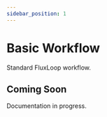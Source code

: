 ```yaml
---
sidebar_position: 1
---
```


# Basic Workflow

Standard FluxLoop workflow.

## Coming Soon

Documentation in progress.
